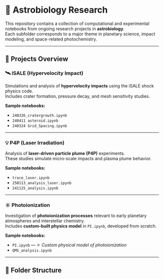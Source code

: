 # 🌌 Astrobiology Research

This repository contains a collection of computational and experimental notebooks from ongoing research projects in **astrobiology**.  
Each subfolder corresponds to a major theme in planetary science, impact modeling, and space-related photochemistry.

---

## 🔬 Projects Overview

### 🛰 iSALE (Hypervelocity Impact)

Simulations and analysis of **hypervelocity impacts** using the iSALE shock physics code.  
Includes crater formation, pressure decay, and mesh sensitivity studies.

**Sample notebooks:**
- `240326_cratergrowth.ipynb`
- `240411 asteroid.ipynb`
- `240324 Grid_Spacing.ipynb`

---

### 💡 P4P (Laser Irradiation)

Analysis of **laser-driven particle plume (P4P)** experiments.  
These studies simulate micro-scale impacts and plasma plume behavior.

**Sample notebooks:**
- `trace_laser.ipynb`
- `250113_analysis_laser.ipynb`
- `241125_analysis.ipynb`

---

### ☀️ Photoionization

Investigation of **photoionization processes** relevant to early planetary atmospheres and interstellar chemistry.  
Includes **custom-built physics model** in `PI.ipynb`, developed from scratch.

**Sample notebooks:**
- `PI.ipynb` — ⚛️ *Custom physical model of photoionization*
- `QMS_analysis.ipynb`

---

## 📁 Folder Structure

